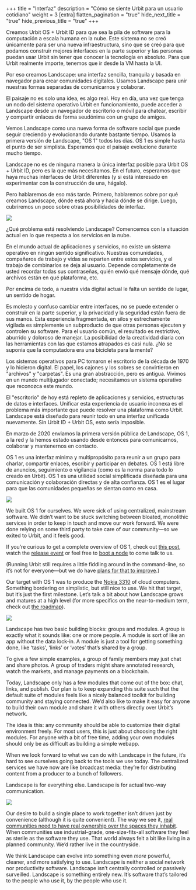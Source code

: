 +++
title = "Interfaz"
description = "Cómo se siente Urbit para un usuario cotidiano"
weight = 3
[extra]
flatten_pagination = "true"
hide_next_title = "true"
hide_previous_title = "true"
+++

Creamos Urbit OS + Urbit ID para que sea la pila de software para la computación a escala humana en la nube. Este sistema no se creó únicamente para ser una nueva infraestructura, sino que se creó para que podamos construir mejores interfaces en la parte superior y las personas puedan usar Urbit sin tener que conocer la tecnología en absoluto. Para que Urbit realmente importe, tenemos que ir desde la VM hasta la UI.

Por eso creamos Landscape: una interfaz sencilla, tranquila y basada en navegador para crear comunidades digitales. Usamos Landscape para unir nuestras formas separadas de comunicarnos y colaborar.

El paisaje no es solo una idea, es algo real. Hoy en día, una vez que tenga un nodo del sistema operativo Urbit en funcionamiento, puede acceder a Landscape desde un navegador de escritorio o móvil para chatear, escribir y compartir enlaces de forma seudónima con un grupo de amigos.

Vemos Landscape como una nueva forma de software social que puede seguir creciendo y evolucionando durante bastante tiempo. Usamos la primera versión de Landscape, "OS 1" todos los días. OS 1 es simple hasta el punto de ser simplista. Esperamos que el paisaje evolucione durante mucho tiempo.

Landscape no es de ninguna manera la única interfaz posible para Urbit OS + Urbit ID, pero es la que más necesitamos. En el futuro, esperamos que haya muchas interfaces de Urbit diferentes (y si está interesado en experimentar con la construcción de una, hágalo).

Pero hablaremos de eso más tarde. Primero, hablaremos sobre por qué creamos Landscape, dónde está ahora y hacia dónde se dirige. Luego, cubriremos un poco sobre otras posibilidades de interfaz.


<img class="" src="https://media.urbit.org/site/understanding-urbit/project-history/uu-osn-1.svg">

¿Qué problema está resolviendo Landscape? Comencemos con la situación actual en lo que respecta a los servicios en la nube.

En el mundo actual de aplicaciones y servicios, no existe un sistema operativo en ningún sentido significativo. Nuestras comunidades, compañeros de trabajo y vidas se reparten entre estos servicios, y el trabajo de combinarlos se deja al usuario. Depende completamente de usted recordar todas sus contraseñas, quién envió qué mensaje dónde, qué archivos están en qué plataforma, etc.

Por encima de todo, a nuestra vida digital actual le falta un sentido de lugar, un sentido de hogar.

Es molesto y confuso cambiar entre interfaces, no se puede extender o construir en la parte superior, y la privacidad y la seguridad están fuera de sus manos. Esta experiencia fragmentada, en silos y estrechamente vigilada es simplemente un subproducto de que otras personas ejecuten y controlen su software. Para el usuario común, el resultado es restrictivo, aburrido y doloroso de manejar. La posibilidad de la creatividad diaria con las herramientas con las que estamos atrapados es casi nula. ¿No se suponía que la computadora era una bicicleta para la mente?

Los sistemas operativos para PC tomaron el escritorio de la década de 1970 y lo hicieron digital. El papel, los cajones y los sobres se convirtieron en "archivos" y "carpetas". Es una gran abstracción, pero es antigua. Vivimos en un mundo multijugador conectado; necesitamos un sistema operativo que reconozca este mundo.

El "escritorio" de hoy está repleto de aplicaciones y servicios, estructuras de datos e interfaces. Unificar esta experiencia de usuario inconexa es el problema más importante que puede resolver una plataforma como Urbit. Landscape está diseñado para reunir todo en una interfaz unificada nuevamente. Sin Urbit ID + Urbit OS, esto sería imposible.

En marzo de 2020 enviamos la primera versión pública de Landscape, OS 1, a la red y la hemos estado usando desde entonces para comunicarnos, colaborar y mantenernos en contacto.

OS 1 es una interfaz mínima y multipropósito para reunir a un grupo para charlar, compartir enlaces, escribir y participar en debates. OS 1 está libre de anuncios, seguimiento o vigilancia (como es la norma para todo lo creado en Urbit). OS 1 es una utilidad social simplificada diseñada para una comunicación y colaboración directas y de alta confianza. OS 1 es el lugar para que las comunidades pequeñas se sientan como en casa.

<img class="ba" src="https://storage.googleapis.com/media.urbit.org/site/understanding-urbit/uu-interface-3.png">

We built OS 1 for ourselves. We were sick of using centralized, mainstream software. We didn’t want to be stuck switching between bloated, monolithic services in order to keep in touch and move our work forward. We were done relying on some third party to take care of our community—so we exited to Urbit, and it feels good.

If you’re curious to get a complete overview of OS 1, check out [this post](https://urbit.org/blog/introducing-os1/), watch the [release event](https://www.youtube.com/watch?v=71ViyftPkGk&feature=youtu.be&t=3963) or feel free to [boot a node](@/getting-started/_index.md#comet) to come talk to us. 

(Running Urbit still requires a little fiddling around in the command-line, so it’s not for everyone—but we do have [plans for that to improve](https://urbit.org/blog/providers/).)

Our target with OS 1 was to produce the [Nokia 3310](https://en.wikipedia.org/wiki/Nokia_3310) of cloud computers. Something bordering on simplistic, but still nice to use. We hit that target, but it’s just the first milestone. Let’s talk a bit about how Landscape grows and matures at a high level (for more specifics on the near-to-medium term, check out [the roadmap](https://urbit.org/understanding-urbit/roadmap/)).

<img class="ba" src="https://storage.googleapis.com/media.urbit.org/site/understanding-urbit/uu-interface-4.png">

Landscape has two basic building blocks: groups and modules. A group is exactly what it sounds like: one or more people. A module is sort of like an app without the data lock-in. A module is just a tool for getting something done, like ‘tasks’, ‘links’ or ‘votes’ that’s shared by a group. 

To give a few simple examples, a group of family members may just chat and share photos. A group of traders might share annotated research, watch the markets, and manage payments on a blockchain. 

Today, Landscape only has a few modules that come out of the box: chat, links, and publish. Our plan is to keep expanding this suite such that the default suite of modules feels like a nicely balanced toolkit for building community and staying connected. We’d also like to make it easy for anyone to build their own module and share it with others directly over Urbit’s network. 

The idea is this: any community should be able to customize their digital environment freely. For most users, this is just about choosing the right modules. For anyone with a bit of free time, adding your own modules should only be as difficult as building a simple webapp.

When we look forward to what we can do with Landscape in the future, it’s hard to see ourselves going back to the tools we use today. The centralized services we have now are like broadcast media: they’re for distributing content from a producer to a bunch of followers. 

Landscape is for everything else. Landscape is for actual two-way communication.

<img class="ba" src="https://media.urbit.org/site/understanding-urbit/your-last-computer/your-last-computer-waves%402x.png">

Our desire to build a single place to work together isn’t driven just by convenience 
(although it is quite convenient). The way we see it, [real communities need to have real ownership over the spaces they inhabit](https://urbit.org/blog/urbit-is-for-communities/). When communities use industrial-grade, one-size-fits-all software they feel as sterile as the software they use. That world always felt a bit like living in a planned community. We’d rather live in the countryside.

We think Landscape can evolve into something even *more* powerful, cleaner, and more satisfying to use. Landscape is neither a social network nor productivity software. Landscape isn’t centrally controlled or passively surveilled. Landscape is something entirely new. It’s software that’s tailored to the people who use it, by the people who use it.
